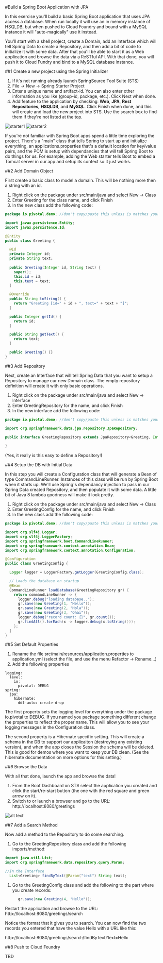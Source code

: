 #Build a Spring Boot Application with JPA

In this exercise you'll build a basic Spring Boot application that uses JPA access a database. When run locally it will use an in memory instance of HSQLDB, but when pushed to Cloud Foundry and bound with a MySQL instance it will "auto-magically" use it instead.

You'll start with a shell project, create a Domain, add an Interface which will tell Spring Data to create a Repository, and then add a bit of code to initialize it with some data.  After that you'll be able to start it as a Web application and browse the data via a ReSTful API.  With that done, you will push it to Cloud Fundry and bind to a MySQL database instance.

##1 Create a new project using the Spring Initializer

1. If it's not running already launch SpringSource Tool Suite (STS)
2. File -> New -> Spring Starter Project
3. Enter a unique name and artifact-id.  You can also enter other information as you like (group-id, package, etc.).  Click Next when done.
4. Add feature to the application by checking: **Web**, **JPA**, **Rest Repositories**, **HSQLDB**, and **MySQL**.  Click Finish when done, and this will create and load the new project into STS.  Use the search box to find them if they're not listed at the top.

![starter1](./img/starter1.png)
![starter2](./img/starter2.png)

If you're not familiar with Spring Boot apps spend a little time exploring the project.  There's a "main" class that tells Spring to start up and initialize everything, an applications.properties that's a default location for key/value pairs, and the POM is setup with dependancies that will tell Spring Boot to do things for us.  For example, adding the Web starter tells Boot to embed a Tomcat server in our app and setup its context so it just works.

##2 Add Domain Object

First create a basic class to model a domain.  This will be nothing more then a string with an id.

1. Right click on the package under src/main/java and select New -> Class
2. Enter Greeting for the class name, and click Finish
3. In the new class add the following code:

```java
package io.pivotal.demo; //don't copy/paste this unless is matches your packge name

import javax.persistence.Entity;
import javax.persistence.Id;

@Entity
public class Greeting {

  @Id
  private Integer id;
  private String text;
    
  public Greeting(Integer id, String text) {
    super();
    this.id = id;
    this.text = text;
  }

  @Override
  public String toString() {
    return "Greeting [id=" + id + ", text=" + text + "]";
  }

  public Integer getId() {
    return id;
  }

  public String getText() {
    return text;
  }

  public Greeting() {}
}
```

##3 Add Repository

Next, create an Interface that will tell Spring Data that you want to setup a Repository to manage our new Domain class.  The empty repository definition will create it with only basic operations.

1. Right click on the package under src/main/java and select New -> Interface
2. Enter GreetingRepository for the name, and click Finish
3. In the new interface add the following code:

```java
package io.pivotal.demo; //don't copy/paste this unless is matches your packge name

import org.springframework.data.jpa.repository.JpaRepository;

public interface GreetingRepository extends JpaRepository<Greeting, Integer> {
 
}
```
(Yes, it really is this easy to define a Repository!)

##4 Setup the DB with Initial Data

In this step you will create a Configuration class that will generate a Bean of type CommandLineRunner.  Instances of this class will be run by Spring Boot when it starts up.  We'll use Spring's dependancy injection to pass in our Spring Data created Repository, and then populate it with some data.  A little bit of Java 8 lambda goodness will make it look pretty.

1. Right click on the package under src/main/java and select New -> Class
2. Enter GreetingConfig for the name, and click Finish
3. In the new class add the following code:

```java
package io.pivotal.demo; //don't copy/paste this unless is matches your packge name

import org.slf4j.Logger;
import org.slf4j.LoggerFactory;
import org.springframework.boot.CommandLineRunner;
import org.springframework.context.annotation.Bean;
import org.springframework.context.annotation.Configuration;

@Configuration
public class GreetingConfig {

  Logger logger = LoggerFactory.getLogger(GreetingConfig.class);

  // Loads the database on startup
  @Bean
  CommandLineRunner loadDatabase(GreetingRepository gr) {
    return commandLineRunner -> {
      logger.debug("loading database..");
      gr.save(new Greeting(1, "Hello"));
      gr.save(new Greeting(2, "Hola"));
      gr.save(new Greeting(3, "Ohai"));
      logger.debug("record count: {}", gr.count());
      gr.findAll().forEach(x -> logger.debug(x.toString()));
    };
  }
}
```

##5 Set Default Properties

1. Rename the file src/main/resources/application.properties to application.yml (select the file, and use the menu Refactor -> Rename...)
2. Add the following properties

```properties
logging:
  level:
    io:
      pivotal: DEBUG
spring:
  jpa:
    hibernate:
      ddl-auto: create-drop
```

The first property sets the logging level for everything under the package io.pivotal to DEBUG.  If you named you package something different change the properties to reflect the proper name.  This will allow you to see your logging messages in the Configuration class.

The second property is a Hibernate specific setting.  This will create a schema in the DB to support our applicaiton (destroying any existing version), and when the app closes the Session the schema will be deleted.  This is good for demos where you want to keep your DB clean.  (See the hibernate documentation on more options for this setting.)

##6 Browse the Data

With all that done, launch the app and browse the data!

1. From the Boot Dashboard on STS select the application you created and click the start/re-start button (the one with the red square and green arrow on it).
2. Switch to or launch a browser and go to the URL: http://localhost:8080/greetings

![alt text](./img/boot-dashboard.png)

##7 Add a Search Method

Now add a method to the Repository to do some searching.

1.  Go to the GreetingRepository class and add the following imports/method:

```java
import java.util.List;
import org.springframework.data.repository.query.Param;

//In the Interface
  List<Greeting> findByText(@Param("text") String text);  
```

1. Go to the GreetingConfig class and add the following to the part where you create records:

```java
      gr.save(new Greeting(4, "Hello"));
```

Restart the application and browse to the URL: http://localhost:8080/greetings/search

Notice the format that it gives you to search.  You can now find the two records you entered that have the value Hello with a URL like this:

http://localhost:8080/greetings/search/findByText?text=Hello

##8 Push to Cloud Foundry

TBD

